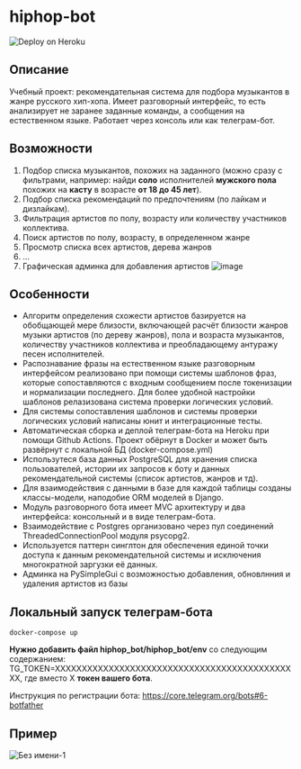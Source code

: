 # hiphop-bot

![Deploy on Heroku](https://github.com/mshat/hiphop-bot/actions/workflows/docker-image.yml/badge.svg)


## Описание
Учебный проект: рекомендательная система для подбора музыкантов в жанре русского хип-хопа. 
Имеет разговорный интерфейс, то есть анализирует не заранее заданные команды, а сообщения на естественном языке. 
Работает через консоль или как телеграм-бот.

## Возможности
1. Подбор списка музыкантов, похожих на заданного (можно сразу с фильтрами, например: найди **соло** исполнителей **мужского пола** похожих на **касту** в возрасте **от 18 до 45 лет**).
2. Подбор списка рекомендаций по предпочтениям (по лайкам и дизлайкам).
3. Фильтрация артистов по полу, возрасту или количеству участников коллектива.
4. Поиск артистов по полу, возрасту, в определенном жанре
5. Просмотр списка всех артистов, дерева жанров
6. ...
7. Графическая админка для добавления артистов
![image](https://user-images.githubusercontent.com/37267798/161043989-37f45f25-337b-4848-a77a-21a6f14bc640.png)

## Особенности
* Алгоритм определения схожести артистов базируется на обобщающей мере близости, включающей расчёт близости жанров музыки артистов (по дереву жанров), пола и возраста музыкантов, количеству участников коллектива и преобладающему антуражу песен исполнителей.
* Распознавание фразы на естественном языке разговорным интерфейсом реализовано при помощи системы шаблонов фраз, которые сопоставляются с входным сообщением после токенизации и нормализации последнего. Для более удобной настройки шаблонов релазизована система проверки логических условий.
* Для системы сопоставления шаблонов и системы проверки логических условий написаны юнит и интеграционные тесты.
* Автоматическая сборка и деплой телеграм-бота на Heroku при помощи Github Actions. Проект обёрнут в Docker и может быть развёрнут с локальной БД (docker-compose.yml)
* Использутеся база данных PostgreSQL для хранения списка пользователей, истории их запросов к боту и данных рекомендательной системы (список артистов, жанров и тд).
* Для взаимодействия с данными в базе для каждой таблицы созданы классы-модели, наподобие ORM моделей в Django.
* Модуль разговорного бота имеет MVC архитектуру и два интерфейса: консольный и в виде телеграм-бота.
* Взаимодействие с Postgres организовано через пул соединений ThreadedConnectionPool модуля psycopg2.
* Используется паттерн синглтон для обеспечения единой точки доступа к данным рекомендательной системы и исключения многократной заргузки её данных.
* Админка на PySimpleGui с возможностью добавления, обновлнния и удаления артистов из базы

## Локальный запуск телеграм-бота
``` docker-compose up ```

**Нужно добавить файл hiphop_bot/hiphop_bot/env** со следующим содержанием: TG_TOKEN=XXXXXXXXXXXXXXXXXXXXXXXXXXXXXXXXXXXXXXXXXXXXXX, где вместо Х **токен вашего бота**.

Инструкция по регистрации бота: https://core.telegram.org/bots#6-botfather

## Пример
![Без имени-1](https://user-images.githubusercontent.com/37267798/161091163-400ebd2d-2eb2-487c-be09-24941def2191.jpg)

